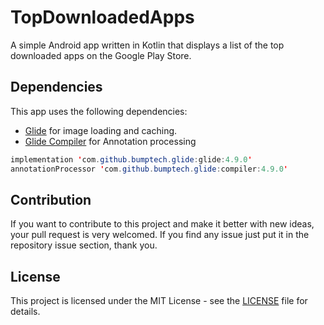 # TopDownloadedApps
A simple Android app written in Kotlin that displays a list of the top downloaded apps on the Google Play Store.

## Dependencies
This app uses the following dependencies:
- [Glide](https://github.com/bumptech/glide) for image loading and caching.
- [Glide Compiler](https://github.com/bumptech/glide) for Annotation processing

```java
implementation 'com.github.bumptech.glide:glide:4.9.0'
annotationProcessor 'com.github.bumptech.glide:compiler:4.9.0' 
```


## Contribution
If you want to contribute to this project and make it better with new ideas, your pull request is very welcomed.
If you find any issue just put it in the repository issue section, thank you.

## License
This project is licensed under the MIT License - see the [LICENSE](LICENSE) file for details.
